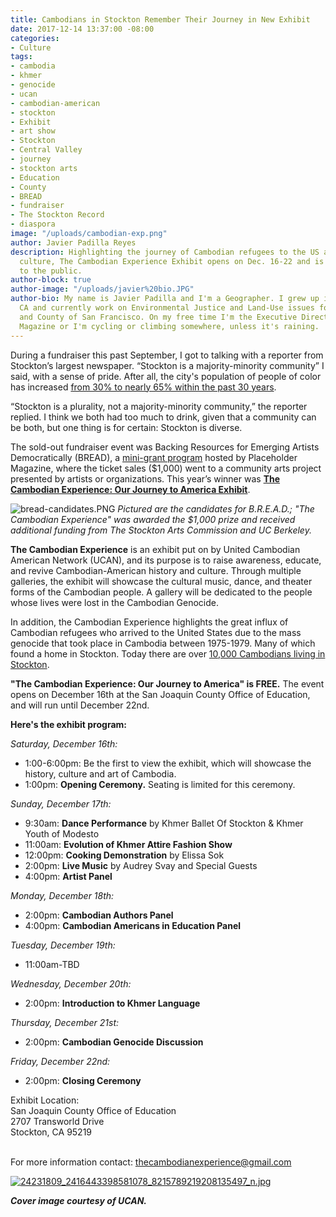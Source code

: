 ```yaml
---
title: Cambodians in Stockton Remember Their Journey in New Exhibit
date: 2017-12-14 13:37:00 -08:00
categories:
- Culture
tags:
- cambodia
- khmer
- genocide
- ucan
- cambodian-american
- stockton
- Exhibit
- art show
- Stockton
- Central Valley
- journey
- stockton arts
- Education
- County
- BREAD
- fundraiser
- The Stockton Record
- diaspora
image: "/uploads/cambodian-exp.png"
author: Javier Padilla Reyes
description: Highlighting the journey of Cambodian refugees to the US as well as their
  culture, The Cambodian Experience Exhibit opens on Dec. 16-22 and is FREE and open
  to the public.
author-block: true
author-image: "/uploads/javier%20bio.JPG"
author-bio: My name is Javier Padilla and I'm a Geographer. I grew up in Stockton,
  CA and currently work on Environmental Justice and Land-Use issues for the City
  and County of San Francisco. On my free time I'm the Executive Director of Placeholder
  Magazine or I'm cycling or climbing somewhere, unless it's raining.
---
```


During a fundraiser this past September, I got to talking with a reporter from Stockton’s largest newspaper. “Stockton is a majority-minority community” I said, with a sense of pride. After all, the city's population of people of color has increased [from 30% to nearly 65% within the past 30 years](http://nationalequityatlas.org/data-summaries/Stockton,_CA_Metro_Area/). <br>

“Stockton is a plurality, not a majority-minority community,” the reporter replied. I think we both had too much to drink, given that a community can be both, but one thing is for certain: Stockton is diverse.

The sold-out fundraiser event was Backing Resources for Emerging Artists Democratically (BREAD), a [mini-grant program](http://www.placeholdermag.com/bread) hosted by Placeholder Magazine, where the ticket sales ($1,000) went to a community arts project presented by artists or organizations. This year’s winner was [__The Cambodian Experience: Our Journey to America Exhibit__](https://www.facebook.com/events/1427384197300264/). 

![bread-candidates.PNG](/uploads/bread-candidates.PNG)
*Pictured are the candidates for B.R.E.A.D.; "The Cambodian Experience" was awarded the $1,000 prize and received additional funding from The Stockton Arts Commission and UC Berkeley.*

__The Cambodian Experience__ is an exhibit put on by United Cambodian American Network (UCAN), and its purpose is to raise awareness, educate, and revive Cambodian-American history and culture. Through multiple galleries, the exhibit will showcase the cultural music, dance, and theater forms of the Cambodian people. A gallery will be dedicated to the people whose lives were lost in the Cambodian Genocide. 

In addition, the Cambodian Experience highlights the great influx of Cambodian refugees who arrived to the United States due to the mass genocide that took place in Cambodia between 1975-1979. Many of which found a home in Stockton. Today there are over [10,000 Cambodians living in Stockton](http://khmersalem.blogspot.com/2013/06/what-us-city-has-most-khmer.html). 

**"__The Cambodian Experience: Our Journey to America__" is FREE.** The event opens on December 16th at the San Joaquin County Office of Education, and will run until December 22nd.

__**Here's the exhibit program:**__

*Saturday, December 16th:*
* 1:00-6:00pm: Be the first to view the exhibit, which will showcase the history, culture and art of Cambodia.
* 1:00pm: **Opening Ceremony.** Seating is limited for this ceremony.

*Sunday, December 17th:*
* 9:30am: **Dance Performance** by Khmer Ballet Of Stockton & Khmer Youth of Modesto
* 11:00am: **Evolution of Khmer Attire Fashion Show**
* 12:00pm: **Cooking Demonstration** by Elissa Sok
* 2:00pm: **Live Music** by Audrey Svay and Special Guests
* 4:00pm: **Artist Panel** 

*Monday, December 18th:*
* 2:00pm: **Cambodian Authors Panel**
* 4:00pm: **Cambodian Americans in Education Panel** 

*Tuesday, December 19th:* 
* 11:00am-TBD

*Wednesday, December 20th:*
* 2:00pm: **Introduction to Khmer Language**

*Thursday, December 21st:* 
* 2:00pm: **Cambodian Genocide Discussion** 

*Friday, December 22nd:* 
* 2:00pm: **Closing Ceremony**

Exhibit Location:<br> 
San Joaquin County Office of Education<br>
2707 Transworld Drive<br>
Stockton, CA 95219<br><br>

For more information contact: thecambodianexperience@gmail.com

[![24231809_2416443398581078_8215789219208135497_n.jpg](/uploads/24231809_2416443398581078_8215789219208135497_n.jpg)](https://www.facebook.com/TheCambodianExperience/)

***Cover image courtesy of UCAN.***
